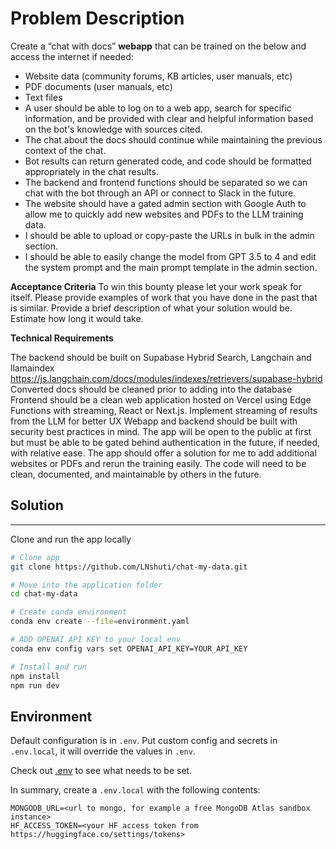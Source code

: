 # Problem Description
Create a “chat with docs” **webapp** that can be trained on the below and access the internet if needed:

* Website data (community forums, KB articles, user manuals, etc)
* PDF documents (user manuals, etc)
* Text files
* A user should be able to log on to a web app, search for specific information, and be provided with clear and helpful information based on the bot's knowledge with sources cited.
* The chat about the docs should continue while maintaining the previous context of the chat.
* Bot results can return generated code, and code should be formatted appropriately in the chat results.
* The backend and frontend functions should be separated so we can chat with the bot through an API or connect to Slack in the future.
* The website should have a gated admin section with Google Auth to allow me to quickly add new websites and PDFs to the LLM training data.
* I should be able to upload or copy-paste the URLs in bulk in the admin section.
* I should be able to easily change the model from GPT 3.5 to 4 and edit the system prompt and the main prompt template in the admin section.

**Acceptance Criteria** 
To win this bounty please let your work speak for itself.
Please provide examples of work that you have done in the past that is similar.
Provide a brief description of what your solution would be.
Estimate how long it would take.

**Technical Requirements** 

The backend should be built on Supabase Hybrid Search, Langchain and llamaindex
https://js.langchain.com/docs/modules/indexes/retrievers/supabase-hybrid
Converted docs should be cleaned prior to adding into the database
Frontend should be a clean web application hosted on Vercel using Edge Functions with streaming, React or Next.js.
Implement streaming of results from the LLM for better UX
Webapp and backend should be built with security best practices in mind.
The app will be open to the public at first but must be able to be gated behind authentication in the future, if needed, with relative ease.
The app should offer a solution for me to add additional websites or PDFs and rerun the training easily.
The code will need to be clean, documented, and maintainable by others in the future.


## Solution
-----------

Clone and run the app locally 

```bash 
# Clone app 
git clone https://github.com/LNshuti/chat-my-data.git

# Move into the application folder 
cd chat-my-data 

# Create conda environment 
conda env create --file=environment.yaml

# ADD OPENAI API KEY to your local env
conda env config vars set OPENAI_API_KEY=YOUR_API_KEY

# Install and run 
npm install
npm run dev
```

## Environment

Default configuration is in `.env`. Put custom config and secrets in `.env.local`, it will override the values in `.env`.

Check out [.env](./.env) to see what needs to be set.

In summary, create a `.env.local` with the following contents:

```
MONGODB_URL=<url to mongo, for example a free MongoDB Atlas sandbox instance>
HF_ACCESS_TOKEN=<your HF access token from https://huggingface.co/settings/tokens>
```